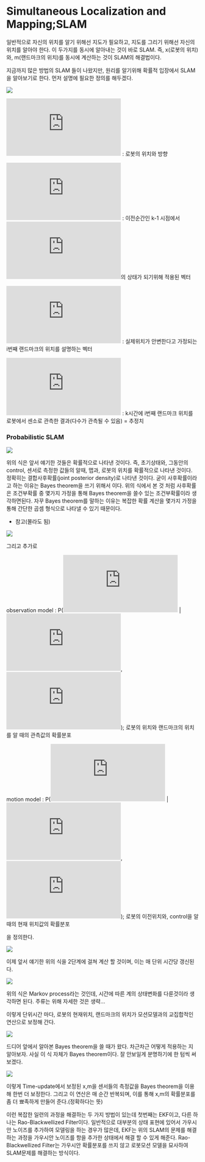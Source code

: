 # Simultaneous Localization and Mapping;SLAM
일반적으로 자신의 위치를 알기 위해선 지도가 필요하고, 지도를 그리기 위해선 자신의 위치를 알아야 한다.
이 두가지를 동시에 알아내는 것이 바로 SLAM. 즉, x(로봇의 위치)와, m(랜드마크의 위치)를 동시에 계산하는 것이 SLAM의 해결법이다.

지금까지 많은 방법의 SLAM 들이 나왔지만, 원리를 알기위해 확률적 입장에서 SLAM을 알아보기로 한다.
먼저 설명에 필요한 정의를 해두겠다.

![](./image/5.png)

![수식](http://latex.codecogs.com/gif.latex?x_k) : 로봇의 위치와 방향

![수식](http://latex.codecogs.com/gif.latex?u_k) : 이전순간인 k-1 시점에서 ![수식](http://latex.codecogs.com/gif.latex?x_k)의 상태가 되기위해 적용된 벡터

![수식](http://latex.codecogs.com/gif.latex?m_i) : 실제위치가 안변한다고 가정되는 i번째 랜드마크의 위치를 설명하는 벡터

![수식](http://latex.codecogs.com/gif.latex?z_ik) : k시간에 i번째 랜드마크 위치를 로봇에서 센소로 관측한 결과(다수가 관측될 수 있음) = 추정치


### Probabilistic SLAM

![](./image/6.png)

위의 식은 앞서 얘기한 것들은 확률적으로 나타낸 것이다. 즉, 초기상태와, 그동안의 control, 센서로 측정한 값들의 알때, 맵과, 로봇의 위치를 확률적으로 나타낸 것이다. 정확히는 결합사후확률(joint posterior density)로 나타낸 것이다. 굳이 사후확률이라고 하는 이유는 Bayes theorem을 쓰기 위해서 이다. 위의 식에서 본 것 처럼 사후확률은 조건부확률 중 몇가지 가정을 통해 Bayes theorem을 쓸수 있는 조건부확률이라 생각하면된다. 자꾸 Bayes theorem를 말하는 이유는 복잡한 확률 계산을 몇가지 가정을 통해 간단한 곱셈 형식으로 나타낼 수 있기 때문이다.


* 참고(몰라도 됨)

![](./image/7.png)



그리고 추가로 

observation model : P(![수식](http://latex.codecogs.com/gif.latex?z_k) | ![수식](http://latex.codecogs.com/gif.latex?x_k), ![수식](http://latex.codecogs.com/gif.latex?m)); 로봇의 위치와 랜드마크의 위치를 알 때의 관측값의 확률분포

motion model : P(![수식](http://latex.codecogs.com/gif.latex?x_k) | ![수식](http://latex.codecogs.com/gif.latex?x_k_-_1), ![수식](http://latex.codecogs.com/gif.latex?u_k)); 로봇의 이전위치와, control을 알 때의 현재 위치값의 확률분포

을 정의한다.

![](./image/6.png) 

이제 앞서 얘기한 위의 식을 2단계에 걸쳐 계산 할 것이며, 이는 매 단위 시간당 갱신된다.

![](./image/9.png)

위의 식은 Markov process라는 것인데, 시간에 따른 계의 상태변화를 다룬것이라 생각하면 된다. 주류는 위해 자세한 것은 생략...

이렇게 단위시간 마다, 로봇의 현재위치, 랜드마크의 위치가 모션모델과의 교집합적인 연산으로 보정해 간다.

![](./image/10.png)

드디어 앞에서 알아본 Bayes theorem을 쓸 때가 왔다. 차근차근 어떻게 적용하는 지 알아보자. 사실 이 식 자체가 Bayes theorem이다. 잘 안보일게 분명하기에 한 텀씩 써보겠다.

![](./image/12.png)

이렇게 Time-update에서 보정된 x,m을 센서들의 측정값을 Bayes theorem을 이용해 한번 더 보정한다. 그리고 이 연산은 매 순간 반복되며, 이를 통해 x,m의 확률분포를 좀 더 뾰족하게 만들어 준다.(정확하다는 뜻)

이런 복잡한 일련의 과정을 해결하는 두 가지 방법이 있는데 첫번째는 EKF이고, 다른 하나는 Rao-Blackwellized Filter이다. 일반적으로 대부분의 상태 표현에 있어서 가우시안 노이즈를 추가하여 모델링을 하는 경우가 많은데, EKF는 위의 SLAM의 문제를 해결하는 과정을 가우시안 노이즈를 항을 추가한 상태에서 해결 할 수 있게 해준다. Rao-Blackwellized Filter는 가우시안 확률분포를 쓰지 않고 로봇모션 모델을 묘사하여 SLAM문제를 해결하는 방식이다.


